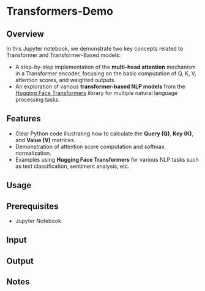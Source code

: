 # Transformers-Demo

## Overview
In this Jupyter notebook, we demonstrate two key concepts related to Transformer and Transformer-Based models:  
  - A step-by-step implementation of the **multi-head attention** mechanism in a Transformer encoder, focusing on the basic computation of Q, K, V, attention scores, and weighted outputs.
  - An exploration of various **transformer-based NLP models** from the [Hugging Face Transformers](https://github.com/huggingface/transformers) library for multiple natural language processing tasks.  

## Features
  - Clear Python code illustrating how to calculate the **Query (Q)**, **Key (K)**, and **Value (V)** matrices.
  - Demonstration of attention score computation and softmax normalization.
  - Examples using **Hugging Face Transformers** for various NLP tasks such as text classification, sentiment analysis, etc.  

## Usage

## Prerequisites
- Jupyter Notebook

## Input

## Output

## Notes
